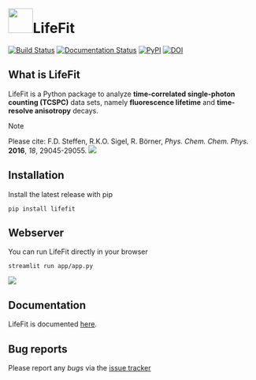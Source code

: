 # <img src="https://raw.githubusercontent.com/RNA-FRETools/Lifefit/master/docs/source/_static/lifefit_logo.png" width="50">LifeFit
[![Build Status](https://github.com/RNA-FRETools/LifeFit/workflows/build.yml/badge.svg)](https://github.com/RNA-FRETools/LifeFit/workflows/build.yml)
[![Documentation Status](https://github.com/RNA-FRETools/LifeFit/workflows/docs.yml/badge.svg)](https://github.com/RNA-FRETools/LifeFit/workflows/docs.yml/)
[![PyPI](https://img.shields.io/pypi/v/lifefit)](https://pypi.org/project/lifefit/)
[![DOI](https://zenodo.org/badge/DOI/10.5281/zenodo.10966753.svg)](https://doi.org/10.5281/zenodo.10966753)

## What is LifeFit
LifeFit is a Python package to analyze **time-correlated single-photon counting (TCSPC)** data sets, namely **fluorescence lifetime** and **time-resolve anisotropy** decays.

> [!Note]
> Please cite: F.D. Steffen, R.K.O. Sigel, R. Börner, *Phys. Chem. Chem. Phys.* **2016**, *18*, 29045-29055. [![](https://img.shields.io/badge/DOI-10.1039/C6CP04277E-blue.svg)](https://doi.org/10.1039/C6CP04277E)



## Installation
Install the latest release with pip

```
pip install lifefit
```


## Webserver
You can run LifeFit directly in your browser

```
streamlit run app/app.py
```
<img src="https://raw.githubusercontent.com/RNA-FRETools/Lifefit/master/docs/source/_static/webserver.png">


## Documentation
LifeFit is documented [here](https://rna-fretools.github.io/lifefit).


## Bug reports
Please report any *bugs* via the [issue tracker](https://github.com/RNA-FRETools/Lifefit/issues)
